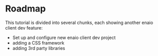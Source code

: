 # Roadmap

This tutorial is divided into several chunks, each showing another
enaio client dev feature:

- Set up and configure new enaio client dev project
- adding a CSS framework
- adding 3rd party libraries
